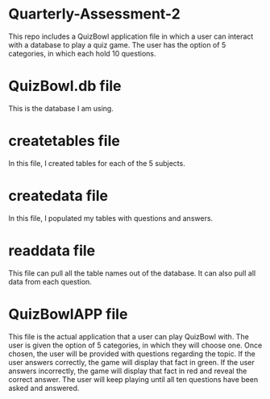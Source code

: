 # Quarterly-Assessment-2
This repo includes a QuizBowl application file in which a user can interact with a database to play a quiz game. The user has the option of 5 categories, in which each hold 10 questions.

# QuizBowl.db file
This is the database I am using.

# createtables file
In this file, I created tables for each of the 5 subjects.

# createdata file
In this file, I populated my tables with questions and answers.

# readdata file
This file can pull all the table names out of the database. It can also pull all data from each question.

# QuizBowlAPP file
This file is the actual application that a user can play QuizBowl with. The user is given the option of 5 categories, in which they will choose one. Once chosen, the user will be provided with questions regarding the topic. If the user answers correctly, the game will display that fact in green. If the user answers incorrectly, the game will display that fact in red and reveal the correct answer. The user will keep playing until all ten questions have been asked and answered.
